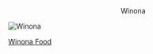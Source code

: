 <center>Winona</center>


![Winona](https://www.iloveinspired.com/wp-content/uploads/2014/09/winona_overview.jpg "Picture of Winona Scenic Veiw")

[Winona Food](https://github.com/ewelinaschlomann/Winona/blob/master/Food.md)
